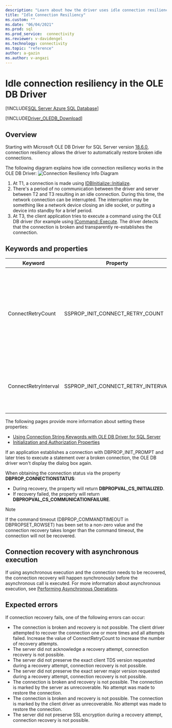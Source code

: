 ```yaml
---
description: "Learn about how the driver uses idle connection resiliency to automatically detect and restore connections that have been broken due to network issues."
title: "Idle Connection Resiliency"
ms.custom: ""
ms.date: "06/04/2021"
ms.prod: sql
ms.prod_service:  connectivity
ms.reviewer: v-davidengel
ms.technology: connectivity
ms.topic: "reference"
author: a-gazin
ms.author: v-angazi
---
```

# Idle connection resiliency in the OLE DB Driver
[!INCLUDE[SQL Server Azure SQL Database](../../../includes/applies-to-version/sqlserver2014-asdb.md)]

[!INCLUDE[Driver_OLEDB_Download](../../../includes/driver_oledb_download.md)]

## Overview

Starting with Microsoft OLE DB Driver for SQL Server version [18.6.0](../release-notes-for-oledb-driver-for-sql-server.md#1860), connection resiliency allows the driver to automatically restore broken idle connections.

The following diagram explains how idle connection resiliency works in the OLE DB Driver:
![Connection Resiliency Info Diagram](../media/connection-resiliency-info-diagram.png)

1. At T1, a connection is made using [IDBInitialize::Initialize](/previous-versions/windows/desktop/ms718026(v=vs.85)).
2. There's a period of no communication between the driver and server between T2 and T3 resulting in an idle connection. During this time, the network connection can be interrupted. The interruption may be something like a network device closing an idle socket, or putting a device into standby for a brief period.
3. At T3, the client application tries to execute a command using the OLE DB driver (for example using [ICommand::Execute](/previous-versions/windows/desktop/ms718095(v=vs.85)). The driver detects that the connection is broken and transparently re-establishes the connection.

## Keywords and properties

|Keyword|Property|Values|Default|Description|
|--------|--------|--------|--------|--------|
|ConnectRetryCount|SSPROP_INIT_CONNECT_RETRY_COUNT|Integer Value between 0 and 255 (inclusive)|1|Controls the maximum number of reconnection attempts if the connection has been broken. By default, a single attempt is made to re-establish a connection when broken. A value of 0 means that no reconnection will be attempted.|
|ConnectRetryInterval|SSPROP_INIT_CONNECT_RETRY_INTERVAL|Integer between 1 and 60 (inclusive)|10|The time in seconds, between each connection retry attempt. This keyword is ignored if **ConnectRetryCount** is equal to 0.|

The following pages provide more information about setting these properties:

* [Using Connection String Keywords with OLE DB Driver for SQL Server](..\applications\using-connection-string-keywords-with-oledb-driver-for-sql-server.md)
* [Initialization and Authorization Properties](..\ole-db-data-source-objects\initialization-and-authorization-properties.md)

If an application establishes a connection with DBPROP_INIT_PROMPT and later tries to execute a statement over a broken connection, the OLE DB driver won't display the dialog box again.

When obtaining the connection status via the property **DBPROP_CONNECTIONSTATUS**:

* During recovery, the property will return **DBPROPVAL_CS_INITIALIZED**.
* If recovery failed, the property will return **DBPROPVAL_CS_COMMUNICATIONFAILURE**.

> [!NOTE]
> If the command timeout (DBPROP_COMMANDTIMEOUT in DBPROPSET_ROWSET) has been set to a non-zero value and the connection recovery takes longer than the command timeout, the connection will not be recovered.  

## Connection recovery with asynchronous execution

If using asynchronous execution and the connection needs to be recovered, the connection recovery will happen synchronously before the asynchronous call is executed. For more information about asynchronous execution, see [Performing Asynchronous Operations](.\performing-asynchronous-operations.md#execution-and-rowset-initialization).

## Expected errors

 If connection recovery fails, one of the following errors can occur:  
  
* The connection is broken and recovery is not possible. The client driver attempted to recover the connection one or more times and all attempts failed. Increase the value of ConnectRetryCount to increase the number of recovery attempts.  
* The server did not acknowledge a recovery attempt, connection recovery is not possible.  
* The server did not preserve the exact client TDS version requested during a recovery attempt, connection recovery is not possible.  
* The server did not preserve the exact server major version requested during a recovery attempt, connection recovery is not possible.  
* The connection is broken and recovery is not possible. The connection is marked by the server as unrecoverable. No attempt was made to restore the connection.  
* The connection is broken and recovery is not possible. The connection is marked by the client driver as unrecoverable. No attempt was made to restore the connection.  
* The server did not preserve SSL encryption during a recovery attempt, connection recovery is not possible.  

